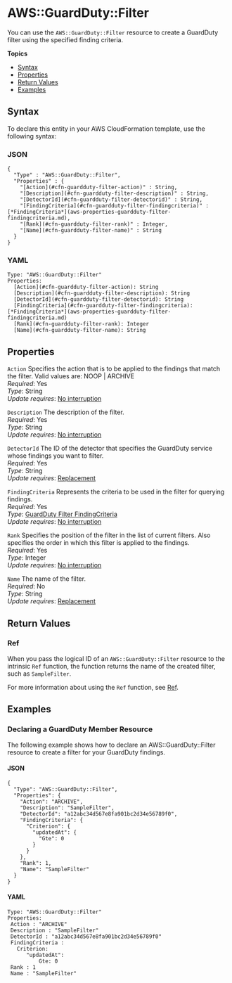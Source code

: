 # AWS::GuardDuty::Filter<a name="aws-resource-guardduty-filter"></a>

You can use the `AWS::GuardDuty::Filter` resource to create a GuardDuty filter using the specified finding criteria\. 

**Topics**
+ [Syntax](#aws-resource-guardduty-filter-syntax)
+ [Properties](#aws-resource-guardduty-filter-properties)
+ [Return Values](#aws-resource-guardduty-filter-returnvalues)
+ [Examples](#aws-resource-guardduty-filter-examples)

## Syntax<a name="aws-resource-guardduty-filter-syntax"></a>

To declare this entity in your AWS CloudFormation template, use the following syntax:

### JSON<a name="aws-resource-guardduty-filter-syntax.json"></a>

```
{
  "Type" : "AWS::GuardDuty::Filter",
  "Properties" : {
    "[Action](#cfn-guardduty-filter-action)" : String,
    "[Description](#cfn-guardduty-filter-description)" : String,
    "[DetectorId](#cfn-guardduty-filter-detectorid)" : String,
    "[FindingCriteria](#cfn-guardduty-filter-findingcriteria)" : [*FindingCriteria*](aws-properties-guardduty-filter-findingcriteria.md),
    "[Rank](#cfn-guardduty-filter-rank)" : Integer,
    "[Name](#cfn-guardduty-filter-name)" : String
  }
}
```

### YAML<a name="aws-resource-guardduty-filter-syntax.yaml"></a>

```
Type: "AWS::GuardDuty::Filter"
Properties:
  [Action](#cfn-guardduty-filter-action): String
  [Description](#cfn-guardduty-filter-description): String
  [DetectorId](#cfn-guardduty-filter-detectorid): String
  [FindingCriteria](#cfn-guardduty-filter-findingcriteria): [*FindingCriteria*](aws-properties-guardduty-filter-findingcriteria.md)
  [Rank](#cfn-guardduty-filter-rank): Integer
  [Name](#cfn-guardduty-filter-name): String
```

## Properties<a name="aws-resource-guardduty-filter-properties"></a>

`Action`  <a name="cfn-guardduty-filter-action"></a>
Specifies the action that is to be applied to the findings that match the filter\. Valid values are: NOOP \| ARCHIVE  
 *Required*: Yes  
 *Type*: String  
 *Update requires*: [No interruption](using-cfn-updating-stacks-update-behaviors.md#update-no-interrupt) 

`Description`  <a name="cfn-guardduty-filter-description"></a>
The description of the filter\.  
 *Required*: Yes  
 *Type*: String  
 *Update requires*: [No interruption](using-cfn-updating-stacks-update-behaviors.md#update-no-interrupt) 

`DetectorId`  <a name="cfn-guardduty-filter-detectorid"></a>
The ID of the detector that specifies the GuardDuty service whose findings you want to filter\.   
 *Required*: Yes  
 *Type*: String  
 *Update requires*: [Replacement](using-cfn-updating-stacks-update-behaviors.md#update-replacement) 

`FindingCriteria`  <a name="cfn-guardduty-filter-findingcriteria"></a>
Represents the criteria to be used in the filter for querying findings\.  
 *Required*: Yes  
 *Type*: [GuardDuty Filter FindingCriteria](aws-properties-guardduty-filter-findingcriteria.md)  
 *Update requires*: [No interruption](using-cfn-updating-stacks-update-behaviors.md#update-no-interrupt) 

`Rank`  <a name="cfn-guardduty-filter-rank"></a>
Specifies the position of the filter in the list of current filters\. Also specifies the order in which this filter is applied to the findings\.   
 *Required*: Yes  
 *Type*: Integer  
 *Update requires*: [No interruption](using-cfn-updating-stacks-update-behaviors.md#update-no-interrupt) 

`Name`  <a name="cfn-guardduty-filter-name"></a>
The name of the filter\.  
 *Required*: No  
 *Type*: String  
 *Update requires*: [Replacement](using-cfn-updating-stacks-update-behaviors.md#update-replacement) 

## Return Values<a name="aws-resource-guardduty-filter-returnvalues"></a>

### Ref<a name="aws-resource-guardduty-filter-ref"></a>

When you pass the logical ID of an `AWS::GuardDuty::Filter` resource to the intrinsic `Ref` function, the function returns the name of the created filter, such as `SampleFilter`\. 

For more information about using the `Ref` function, see [Ref](intrinsic-function-reference-ref.md)\. 

## Examples<a name="aws-resource-guardduty-filter-examples"></a>

### Declaring a GuardDuty Member Resource<a name="aws-resource-guardduty-filter-example1"></a>

The following example shows how to declare an AWS::GuardDuty::Filter resource to create a filter for your GuardDuty findings\.

#### JSON<a name="aws-resource-guardduty-filter-example1.json"></a>

```
{
  "Type": "AWS::GuardDuty::Filter",
  "Properties": {
    "Action": "ARCHIVE",
    "Description": "SampleFilter",
    "DetectorId": "a12abc34d567e8fa901bc2d34e56789f0",
    "FindingCriteria": {
      "Criterion": {
        "updatedAt": {
          "Gte": 0
        }
      }
    },
    "Rank": 1,
    "Name": "SampleFilter"
  }
}
```

#### YAML<a name="aws-resource-guardduty-filter-example1.yaml"></a>

```
Type: "AWS::GuardDuty::Filter"
Properties:
 Action : "ARCHIVE"
 Description : "SampleFilter"
 DetectorId : "a12abc34d567e8fa901bc2d34e56789f0"
 FindingCriteria : 
   Criterion:
      "updatedAt":
          Gte: 0	
 Rank : 1
 Name : "SampleFilter"
```